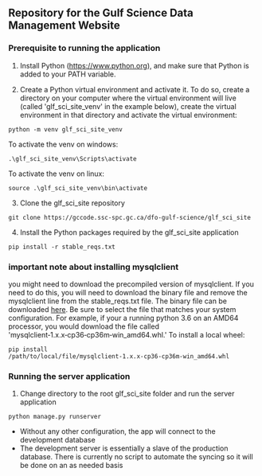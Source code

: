## Repository for the Gulf Science Data Management Website

### Prerequisite to running the application
1. Install Python (<https://www.python.org>), and make sure that Python is added to your PATH variable.

2. Create a Python virtual environment and activate it. 
To do so, create a directory on your computer where the virtual environment will live 
(called 'glf_sci_site_venv' in the example below), 
create the virtual environment in that directory and activate the virtual environment:

```
python -m venv glf_sci_site_venv
```
To activate the venv on windows:
```
.\glf_sci_site_venv\Scripts\activate
```
To activate the venv on linux:
```
source .\glf_sci_site_venv\bin\activate
```

3. Clone the glf_sci_site repository
```
git clone https://gccode.ssc-spc.gc.ca/dfo-gulf-science/glf_sci_site
```

4. Install the Python packages required by the glf_sci_site application
```
pip install -r stable_reqs.txt
```

### important note about installing mysqlclient
you might need to download the precompiled version of mysqlclient. If you need to do this, you will need to download the binary
file and remove the mysqlclient line from the stable_reqs.txt file. The binary file can be downloaded 
[here](https://www.lfd.uci.edu/~gohlke/pythonlibs/#mysqlclient). Be sure to select the file that matches your system configuration.
For example, if your a running python 3.6 on an AMD64 processor, you would download the file called 
'mysqlclient‑1.x.x‑cp36‑cp36m‑win_amd64.whl.' To install a local wheel:
```
pip install /path/to/local/file/mysqlclient‑1.x.x‑cp36‑cp36m‑win_amd64.whl
```

### Running the server application
1. Change directory to the root glf_sci_site folder and run the server application
```
python manage.py runserver
```
- Without any other configuration, the app will connect to the development database
- The development server is essentially a slave of the production database. There is currently no script to automate the syncing 
so it will be done on an as needed basis
